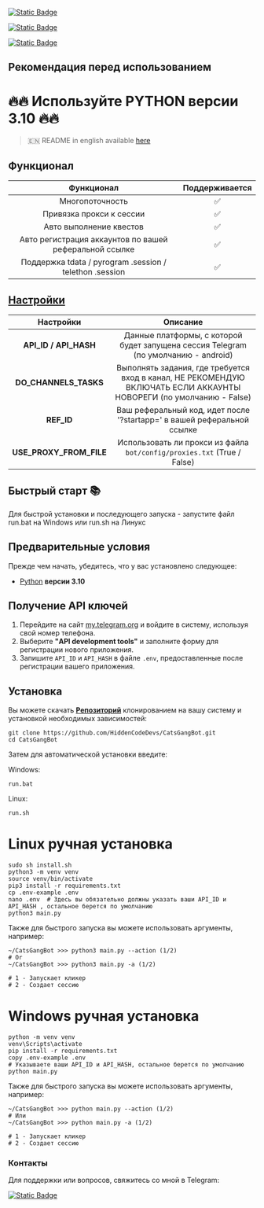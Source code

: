 [![Static Badge](https://img.shields.io/badge/Телеграм-Наш_канал-Link?style=for-the-badge&logo=Telegram&logoColor=white&logoSize=auto&color=blue)](https://t.me/hidden_coding)

[![Static Badge](https://img.shields.io/badge/Телеграм-Наш_чат-Link?style=for-the-badge&logo=Telegram&logoColor=white&logoSize=auto&color=blue)](https://t.me/hidden_codding_chat)

[![Static Badge](https://img.shields.io/badge/Telegram-Bot%20Link-Link?style=for-the-badge&logo=Telegram&logoColor=white&logoSize=auto&color=blue)](https://t.me/catsgang_bot/join?startapp=eVMDZF6Fxdb8eNnjocoOP)

## Рекомендация перед использованием

# 🔥🔥 Используйте PYTHON версии 3.10 🔥🔥

> 🇪🇳 README in english available [here](README)

## Функционал  
|                       Функционал                        | Поддерживается |
|:-------------------------------------------------------:|:--------------:|
|                     Многопоточность                     |       ✅        | 
|                Привязка прокси к сессии                 |       ✅        | 
|                 Авто выполнение квестов                 |       ✅        |
| Авто регистрация аккаунтов по вашей реферальной ссылке  |       ✅        |
| Поддержка tdata / pyrogram .session / telethon .session |       ✅        |


## [Настройки](https://github.com/HiddenCodeDevs/CatsGangBot/blob/main/.env-example/)
|        Настройки        |                                                      Описание                                                       |
|:-----------------------:|:-------------------------------------------------------------------------------------------------------------------:|
|  **API_ID / API_HASH**  |                 Данные платформы, с которой будет запущена сессия Telegram (по умолчанию - android)                 |
|  **DO_CHANNELS_TASKS**  | Выполнять задания, где требуется вход в канал, НЕ РЕКОМЕНДУЮ ВКЛЮЧАТЬ ЕСЛИ АККАУНТЫ НОВОРЕГИ (по умолчанию - False) |
|       **REF_ID**        |                       Ваш реферальный код, идет после '?startapp=' в вашей реферальной ссылке                       |
| **USE_PROXY_FROM_FILE** |                       Использовать ли прокси из файла `bot/config/proxies.txt` (True / False)                       |

## Быстрый старт 📚

Для быстрой установки и последующего запуска - запустите файл run.bat на Windows или run.sh на Линукс

## Предварительные условия
Прежде чем начать, убедитесь, что у вас установлено следующее:
- [Python](https://www.python.org/downloads/) **версии 3.10**

## Получение API ключей
1. Перейдите на сайт [my.telegram.org](https://my.telegram.org) и войдите в систему, используя свой номер телефона.
2. Выберите **"API development tools"** и заполните форму для регистрации нового приложения.
3. Запишите `API_ID` и `API_HASH` в файле `.env`, предоставленные после регистрации вашего приложения.

## Установка
Вы можете скачать [**Репозиторий**](https://github.com/HiddenCodeDevs/CatsGangBot) клонированием на вашу систему и установкой необходимых зависимостей:
```shell
git clone https://github.com/HiddenCodeDevs/CatsGangBot.git
cd CatsGangBot
```

Затем для автоматической установки введите:

Windows:
```shell
run.bat
```

Linux:
```shell
run.sh
```

# Linux ручная установка
```shell
sudo sh install.sh
python3 -m venv venv
source venv/bin/activate
pip3 install -r requirements.txt
cp .env-example .env
nano .env  # Здесь вы обязательно должны указать ваши API_ID и API_HASH , остальное берется по умолчанию
python3 main.py
```

Также для быстрого запуска вы можете использовать аргументы, например:
```shell
~/CatsGangBot >>> python3 main.py --action (1/2)
# Or
~/CatsGangBot >>> python3 main.py -a (1/2)

# 1 - Запускает кликер
# 2 - Создает сессию
```


# Windows ручная установка
```shell
python -m venv venv
venv\Scripts\activate
pip install -r requirements.txt
copy .env-example .env
# Указываете ваши API_ID и API_HASH, остальное берется по умолчанию
python main.py
```

Также для быстрого запуска вы можете использовать аргументы, например:
```shell
~/CatsGangBot >>> python main.py --action (1/2)
# Или
~/CatsGangBot >>> python main.py -a (1/2)

# 1 - Запускает кликер
# 2 - Создает сессию
```




### Контакты

Для поддержки или вопросов, свяжитесь со мной в Telegram:

[![Static Badge](https://img.shields.io/badge/Телеграм-автор_бота-link?style=for-the-badge&logo=telegram&logoColor=white&logoSize=auto&color=blue)](https://t.me/pakistankiller)
